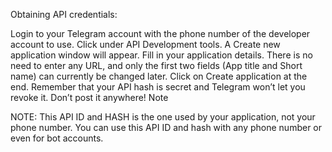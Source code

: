 
Obtaining API credentials:

  Login to your Telegram account with the phone number of the developer account to use.
  Click under API Development tools.
  A Create new application window will appear. Fill in your application details. There is no need to enter any URL, and only the first two fields (App title and Short name) can currently be changed later.
  Click on Create application at the end. Remember that your API hash is secret and Telegram won’t let you revoke it. Don’t post it anywhere!
  Note
  
  NOTE: This API ID and HASH is the one used by your application, not your phone number. You can use this API ID and hash with any phone number or even for bot accounts.
